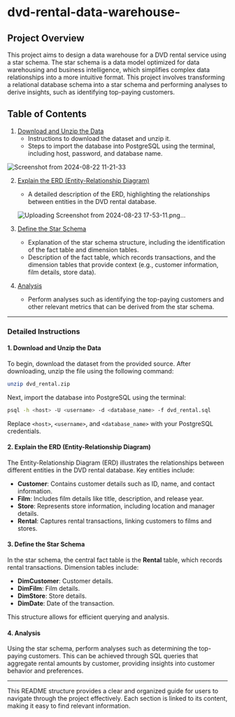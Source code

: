 # dvd-rental-data-warehouse-

## Project Overview

This project aims to design a data warehouse for a DVD rental service using a star schema. The star schema is a data model optimized for data warehousing and business intelligence, which simplifies complex data relationships into a more intuitive format. This project involves transforming a relational database schema into a star schema and performing analyses to derive insights, such as identifying top-paying customers.

## Table of Contents

1. [Download and Unzip the Data](#1-download-and-unzip-the-data)
   - Instructions to download the dataset and unzip it.
   - Steps to import the database into PostgreSQL using the terminal, including host, password, and database name.


![Screenshot from 2024-08-22 11-21-33](https://github.com/user-attachments/assets/93e2e4ff-e360-4ff3-bb0f-f13a55ef80a8)


     
2. [Explain the ERD (Entity-Relationship Diagram)](#2-explain-the-erd-entity-relationship-diagram)
   - A detailed description of the ERD, highlighting the relationships between entities in the DVD rental database.
  
   ![Uploading Screenshot from 2024-08-23 17-53-11.png…]()


3. [Define the Star Schema](#3-define-the-star-schema)
   - Explanation of the star schema structure, including the identification of the fact table and dimension tables.
   - Description of the fact table, which records transactions, and the dimension tables that provide context (e.g., customer information, film details, store data).

4. [Analysis](#4-analysis)
   - Perform analyses such as identifying the top-paying customers and other relevant metrics that can be derived from the star schema.

---

### Detailed Instructions

#### 1. Download and Unzip the Data

To begin, download the dataset from the provided source. After downloading, unzip the file using the following command:

```bash
unzip dvd_rental.zip
```

Next, import the database into PostgreSQL using the terminal:

```bash
psql -h <host> -U <username> -d <database_name> -f dvd_rental.sql
```

Replace `<host>`, `<username>`, and `<database_name>` with your PostgreSQL credentials.

#### 2. Explain the ERD (Entity-Relationship Diagram)

The Entity-Relationship Diagram (ERD) illustrates the relationships between different entities in the DVD rental database. Key entities include:

- **Customer**: Contains customer details such as ID, name, and contact information.
- **Film**: Includes film details like title, description, and release year.
- **Store**: Represents store information, including location and manager details.
- **Rental**: Captures rental transactions, linking customers to films and stores.

#### 3. Define the Star Schema

In the star schema, the central fact table is the **Rental** table, which records rental transactions. Dimension tables include:

- **DimCustomer**: Customer details.
- **DimFilm**: Film details.
- **DimStore**: Store details.
- **DimDate**: Date of the transaction.

This structure allows for efficient querying and analysis.

#### 4. Analysis

Using the star schema, perform analyses such as determining the top-paying customers. This can be achieved through SQL queries that aggregate rental amounts by customer, providing insights into customer behavior and preferences.

---

This README structure provides a clear and organized guide for users to navigate through the project effectively. Each section is linked to its content, making it easy to find relevant information.
